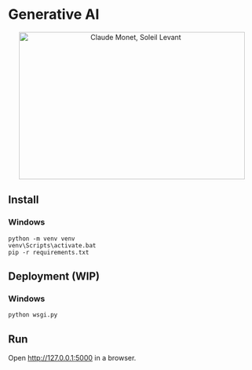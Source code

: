 # Generative AI

<p align="center">
  <img width="460" height="300" src="https://upload.wikimedia.org/wikipedia/commons/thumb/5/54/Claude_Monet%2C_Impression%2C_soleil_levant.jpg/617px-Claude_Monet%2C_Impression%2C_soleil_levant.jpg" alt="Claude Monet, Soleil Levant" />
</p>

## Install

### Windows

```
python -m venv venv
venv\Scripts\activate.bat
pip -r requirements.txt
```

## Deployment (WIP)

### Windows

```
python wsgi.py
```

## Run

Open http://127.0.0.1:5000 in a browser.
